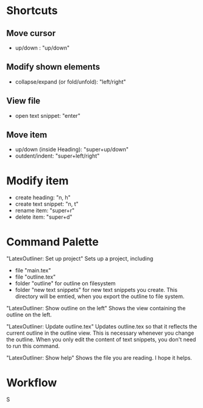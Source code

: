 # Shortcuts

## Move cursor
- up/down : "up/down"

## Modify shown elements
- collapse/expand (or fold/unfold): "left/right"

## View file
- open text snippet: "enter"

## Move item
- up/down (inside Heading): "super+up/down"
- outdent/indent: "super+left/right"

# Modify item
- create heading: "n, h"
- create text snippet: "n, t"
- rename item: "super+r"
- delete item: "super+d"


# Command Palette

"LatexOutliner: Set up project"
Sets up a project, including
- file "main.tex"
- file "outline.tex"
- folder "outline" for outline on filesystem
- folder "new text snippets" for new text snippets you create. This directory will be emtied, when you export the outline to file system.

"LatexOutliner: Show outline on the left"
Shows the view containing the outline on the left.

"LatexOutliner: Update outline.tex"
Updates outline.tex so that it reflects the current outline in the outline view. This is necessary whenever you change the outline.
When you only edit the content of text snippets, you don't need to run this command.

"LatexOutliner: Show help"
Shows the file you are reading. I hope it helps.


# Workflow
S
